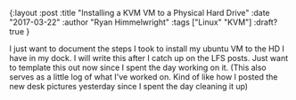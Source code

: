 {:layout :post
:title  "Installing a KVM VM to a Physical Hard Drive"
:date "2017-03-22"
:author "Ryan Himmelwright"
:tags ["Linux" "KVM"]
:draft? true
}

I just want to document the steps I took to install my ubuntu VM to the HD I have in my dock. I will write this after I catch up on the LFS posts. Just want to template this out now since I spent the day working on it. (This also serves as a little log of what I've worked on. Kind of like how I posted the new desk pictures yesterday since I spent the day cleaning it up)
